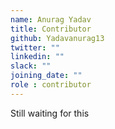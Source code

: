 ```yaml
---
name: Anurag Yadav
title: Contributor
github: Yadavanurag13
twitter: ""
linkedin: ""
slack: ""
joining_date: ""
role : contributor
---
```


Still waiting for this
